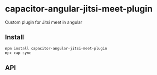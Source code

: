 # capacitor-angular-jitsi-meet-plugin

Custom plugin for Jitsi meet in angular

## Install

```bash
npm install capacitor-angular-jitsi-meet-plugin
npx cap sync
```

## API

<docgen-index></docgen-index>

<docgen-api>
<!-- run docgen to generate docs from the source -->
<!-- More info: https://github.com/ionic-team/capacitor-docgen -->
</docgen-api>
